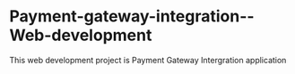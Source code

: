 # Payment-gateway-integration--Web-development
This web development project is Payment Gateway Intergration application
